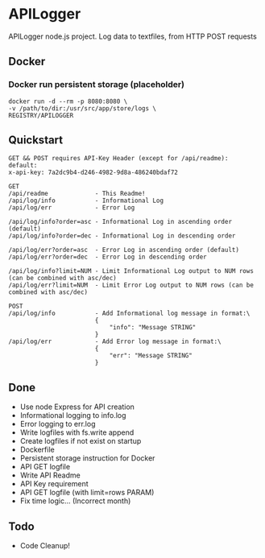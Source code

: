 # APILogger

APILogger node.js project.
Log data to textfiles, from HTTP POST requests

## Docker
### Docker run persistent storage (placeholder)
```
docker run -d --rm -p 8080:8080 \
-v /path/to/dir:/usr/src/app/store/logs \
REGISTRY/APILOGGER
```

## Quickstart
```
GET && POST requires API-Key Header (except for /api/readme):
default:
x-api-key: 7a2dc9b4-d246-4982-9d8a-486240bdaf72

GET
/api/readme             - This Readme!
/api/log/info           - Informational Log
/api/log/err            - Error Log

/api/log/info?order=asc - Informational Log in ascending order (default)
/api/log/info?order=dec - Informational Log in descending order

/api/log/err?order=asc  - Error Log in ascending order (default)
/api/log/err?order=dec  - Error Log in descending order

/api/log/info?limit=NUM - Limit Informational Log output to NUM rows (can be combined with asc/dec)
/api/log/err?limit=NUM  - Limit Error Log output to NUM rows (can be combined with asc/dec)

POST
/api/log/info           - Add Informational log message in format:\
                        {
                            "info": "Message STRING"
                        }
/api/log/err            - Add Error log message in format:\
                        {
                            "err": "Message STRING"
                        }
```

## Done
* Use node Express for API creation
* Informational logging to info.log 
* Error logging to err.log
* Write logfiles with fs.write append
* Create logfiles if not exist on startup
* Dockerfile
* Persistent storage instruction for Docker
* API GET logfile 
* Write API Readme
* API Key requirement
* API GET logfile (with limit=rows PARAM)
* Fix time logic... (Incorrect month)

## Todo
* Code Cleanup!
